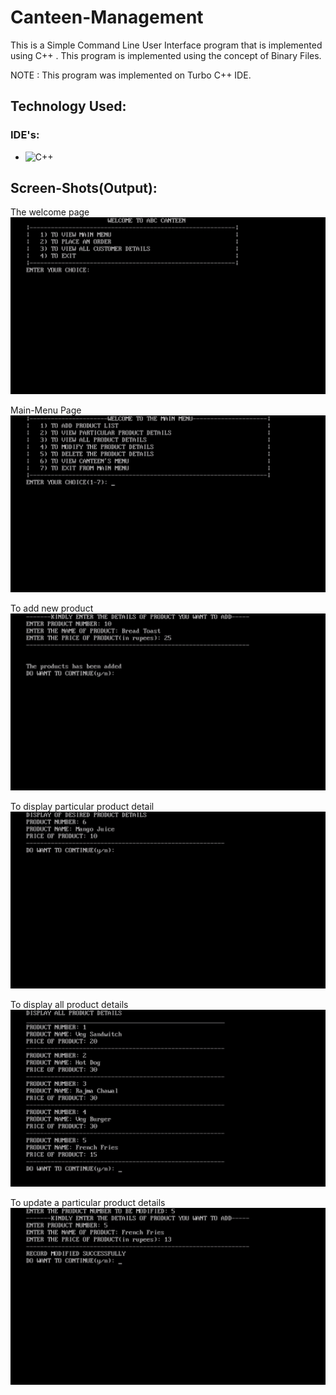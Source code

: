 # Canteen-Management

This is a Simple Command Line User Interface program that is implemented using C++ . 
This program is implemented using the concept of Binary Files.

NOTE : This program was implemented on Turbo C++ IDE.

## Technology Used:
### IDE's:
- ![C++](https://img.shields.io/badge/c++-%2300599C.svg?style=for-the-badge&logo=c%2B%2B&logoColor=white)

## Screen-Shots(Output):
The welcome page
<img src="https://github.com/Kumar-laxmi/Canteen-Management/blob/main/SCREEN-SHOTS/SS1.png" />

Main-Menu Page
<img src="https://github.com/Kumar-laxmi/Canteen-Management/blob/main/SCREEN-SHOTS/SS2.png" />

To add new product
<img src="https://github.com/Kumar-laxmi/Canteen-Management/blob/main/SCREEN-SHOTS/SS3.png" />

To display particular product detail
<img src="https://github.com/Kumar-laxmi/Canteen-Management/blob/main/SCREEN-SHOTS/SS4.png" />

To display all product details
<img src="https://github.com/Kumar-laxmi/Canteen-Management/blob/main/SCREEN-SHOTS/SS5.png" />

To update a particular product details
<img src="https://github.com/Kumar-laxmi/Canteen-Management/blob/main/SCREEN-SHOTS/SS6.png" />
